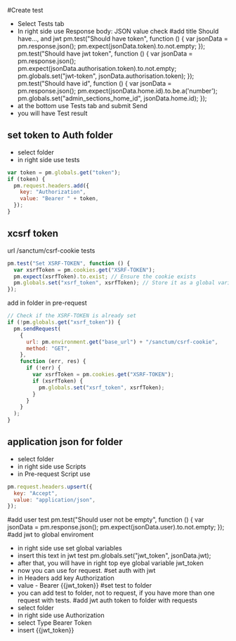 #Create test
- Select Tests tab
- In right side use Response body: JSON value check
#add title Should have..., and jwt
pm.test("Should have token", function () {
var jsonData = pm.response.json();
pm.expect(jsonData.token).to.not.empty;
});
pm.test("Should have jwt token", function () {
var jsonData = pm.response.json();
pm.expect(jsonData.authorisation.token).to.not.empty;
    pm.globals.set("jwt-token", jsonData.authorisation.token);
});
pm.test("Should have id", function () {
    var jsonData = pm.response.json();
    pm.expect(jsonData.home.id).to.be.a('number');
    pm.globals.set("admin_sections_home_id", jsonData.home.id);
});
- at the bottom use Tests tab and submit Send
- you will have Test result
## set token to Auth folder
- select folder
- in right side use tests
```javascript
var token = pm.globals.get("token");
if (token) {
  pm.request.headers.add({
    key: "Authorization",
    value: "Bearer " + token,
  });
}
```
## xcsrf token
url /sanctum/csrf-cookie
tests
```javascript
pm.test("Set XSRF-TOKEN", function () {
  var xsrfToken = pm.cookies.get("XSRF-TOKEN");
  pm.expect(xsrfToken).to.exist; // Ensure the cookie exists
  pm.globals.set("xsrf_token", xsrfToken); // Store it as a global variable
});
```
add in folder in pre-request
```javascript
// Check if the XSRF-TOKEN is already set
if (!pm.globals.get("xsrf_token")) {
  pm.sendRequest(
    {
      url: pm.environment.get("base_url") + "/sanctum/csrf-cookie",
      method: "GET",
    },
    function (err, res) {
      if (!err) {
        var xsrfToken = pm.cookies.get("XSRF-TOKEN");
        if (xsrfToken) {
          pm.globals.set("xsrf_token", xsrfToken);
        }
      }
    }
  );
}
```
## application json for folder
- select folder
- in right side use Scripts
- in Pre-request Script use
```javascript
pm.request.headers.upsert({
  key: "Accept",
  value: "application/json",
});
```
#add user test
pm.test("Should user not be empty", function () {
var jsonData = pm.response.json();
pm.expect(jsonData.user).to.not.empty;
});
#add jwt to global enviroment
- in right side use set global variables
- insert this text in jwt test
  pm.globals.set("jwt_token", jsonData.jwt);
- after that, you will have in right top eye global variable jwt_token
- now you can use for request.
#set auth with jwt
- in Headers add key Authorization
- value - Bearer {{jwt_token}}
#set test to folder
- you can add test to folder, not to request, if you have more than one request with tests.
#add jwt auth token to folder with requests
- select folder
- in right side use Authorization
- select Type Bearer Token
- insert {{jwt_token}}
